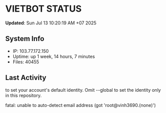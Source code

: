 # VIETBOT STATUS
**Updated**: Sun Jul 13 10:20:19 AM +07 2025

## System Info
- IP: 103.77.172.150
- Uptime: up 1 week, 14 hours, 7 minutes
- Files: 40455

## Last Activity

to set your account's default identity.
Omit --global to set the identity only in this repository.

fatal: unable to auto-detect email address (got 'root@vinh3690.(none)')
